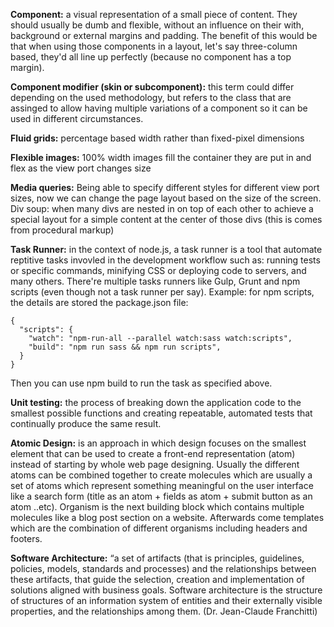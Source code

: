 **Component:** a visual representation of a small piece of content. They should usually be dumb and flexible, without an influence on their with, background or external margins and padding. The benefit of this would be that when using those components in a layout, let's say three-column based, they'd all line up perfectly (because no component has a top margin).

**Component modifier (skin or subcomponent):** this term could differ depending on the used methodology, but refers to the class that are assinged to allow having multiple variations of a component so it can be used in different circumstances.

**Fluid grids:** percentage based width rather than fixed-pixel dimensions

**Flexible images:** 100% width images fill the container they are put in and flex as the view port changes size

**Media queries:** Being able to specify different styles for different view port sizes, now we can change the page layout based on the size of the screen.
Div soup: when many divs are nested in on top of each other to achieve a special layout for a simple content at the center of those divs (this is comes from procedural markup)

**Task Runner:** in the context of node.js, a task runner is a tool that automate reptitive tasks invovled in the development workflow such as: running tests or specific commands, minifying CSS or deploying code to servers, and many others.
There're multiple tasks runners like Gulp, Grunt and npm scripts (even though not a task runner per say).
Example: for npm scripts, the details are stored the package.json file:
```
{
  "scripts": {
    "watch": "npm-run-all --parallel watch:sass watch:scripts",
    "build": "npm run sass && npm run scripts",
  }
}
```
Then you can use npm build to run the task as specified above.

**Unit testing:** the process of breaking down the application code to the smallest possible functions and creating repeatable, automated tests that continually produce the same result.

**Atomic Design:** is an approach in which design focuses on the smallest element that can be used to create a front-end representation (atom) instead of starting by whole web page designing. Usually the different atoms can be combined together to create molecules which are usually a set of atoms which represent something meaningful on the user interface like a search form (title as an atom + fields as atom + submit button as an atom ..etc). Organism is the next building block which contains multiple molecules like a blog post section on a website. Afterwards come templates which are the combination of different organisms including headers and footers.

**Software Architecture:** “a set of artifacts (that is principles, guidelines, policies, models, standards and processes) and the relationships between these artifacts, that guide the selection, creation and implementation of solutions aligned with business goals. Software architecture is the structure of structures of an information system of entities and their externally visible properties, and the relationships among them. (Dr. Jean-Claude Franchitti)
